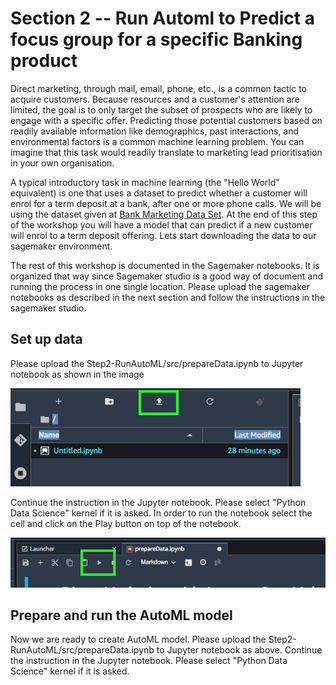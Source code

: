 # Section 2 -- Run Automl to Predict a focus group for a specific Banking product

Direct marketing, through mail, email, phone, etc., is a common tactic to acquire customers.  Because resources and a customer's attention are limited, the goal is to only target the subset of prospects who are likely to engage with a specific offer.  Predicting those potential customers based on readily available information like demographics, past interactions, and environmental factors is a common machine learning problem. You can imagine that this task would readily translate to marketing lead prioritisation in your own organisation.

A typical introductory task in machine learning (the "Hello World" equivalent) is one that uses a dataset to predict whether a customer will enrol for a term deposit at a bank, after one or more phone calls. We will be using the dataset given at [Bank Marketing Data Set](https://archive.ics.uci.edu/ml/datasets/bank+marketing). At the end of this step of the workshop you will have a model that can predict if a new customer will enrol to a term deposit offering. Lets start downloading the data to our sagemaker environment.

The rest of this workshop is documented in the Sagemaker notebooks. It is organized that way since Sagemaker studio is a good way of document and running the process in one single location. Please upload the sagemaker notebooks as described in the next section and follow the instructions in the sagemaker studio. 

## Set up data

Please upload the Step2-RunAutoML/src/prepareData.ipynb to Jupyter notebook as shown in the image 

![UploadJupyterNotebook](images/UploadJupiterNotebook.png)

Continue the instruction in the Jupyter notebook. Please select "Python Data Science" kernel if it is asked. In order to run the notebook select the cell and click on the Play button on top of the notebook. 

![UploadJupyterNotebook](images/RunJupyter.png)

## Prepare and run the AutoML model

Now we are ready to create AutoML model. Please upload the Step2-RunAutoML/src/prepareData.ipynb to Jupyter notebook as above. Continue the instruction in the Jupyter notebook. Please select "Python Data Science" kernel if it is asked.